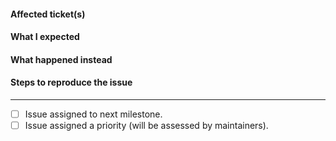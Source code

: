 <!-- Thanks for contributing to this extension! Pick a clear title ("Order: Unable to refund") and proceed. -->

<!-- Please add a priority label if it applies:
--
Priority: CRITICAL
Most/all users of this product will be affected by this issue; completely broken/non-responsive site
--
Priority: High
A significant number of users will be affected in normal, entirely predictable usage
--
Priority: Low
One, or very few users of this product are affected; minor annoyance, minor visual change
--
Many: L
More than 3 separate requests about this.
-->

#### Affected ticket(s)

<!-- The ZenDesk tickets that are affected by this issue -->

#### What I expected

<!-- What you expected when performing the steps -->

#### What happened instead

<!-- What actual results you got -->

#### Steps to reproduce the issue

<!-- Please add detailed steps to reproduce the issue. Make sure it's reproducible locally. Other extensions should be deactivated and standard theme is used when reproducing the issue locally -->

<!--
PLEASE NOTE
- These comments won't show up when you submit the issue.
- Everything is optional, but try to add as many details as possible.
- Screenshot worth a thousand words, use screenshots if possible.
- If requesting a new feature, explain why you'd like to see it added.
- Please apply appropriate labels on the issue
-->


-------------------

- [ ] Issue assigned to next milestone.
- [ ] Issue assigned a priority (will be assessed by maintainers).
